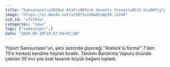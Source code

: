 ```yaml
---
title: "Samsunspor\u2019un Atat\u00fcrk desenli formas\u0131 b\u00fcy\u00fck be\u011feni toplad\u0131"
image: "https://s1.dmcdn.net/v/SQT1u1VHxOtoWyIR-/x240"
vid_id: "x7vt9iw"
categories: "news"
tags: ["samsunspor",]
date: "2020-08-30T19:07:04+03:00"
---
```

Yılport Samsunspor'un, yeni sezonda giyeceği ''Atatürk'lü forma'' 7'den 70'e herkesi kendine hayran bıraktı. Tanıtımı Bandırma Vapuru önünde çekilen 55'inci yıla özel tasarım büyük beğeni topladı.  <br>

